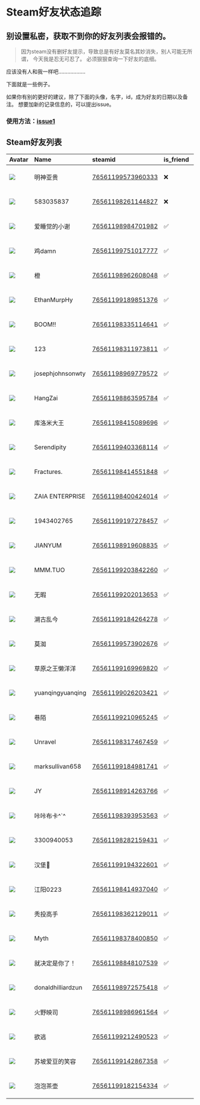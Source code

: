 # Steam好友状态追踪
## 别设置私密，获取不到你的好友列表会报错的。

> 因为steam没有删好友提示，导致总是有好友莫名其妙消失，别人可能无所谓，
> 今天我是忍无可忍了。 必须狠狠查询一下好友的底细。

应该没有人和我一样吧………………

下面就是一些例子。

如果你有别的更好的建议，除了下面的头像，名字，id，成为好友的日期以及备注。 想要加新的记录信息的，可以提出issue。

### 使用方法：[issue1](https://github.com/systemannounce/SteamFriends/issues/1)


## Steam好友列表
| Avatar                                                                            | Name              | steamid                                                                     | is_friend   | BFD                 | removed_time        | Remark   |
|:----------------------------------------------------------------------------------|:------------------|:----------------------------------------------------------------------------|:------------|:--------------------|:--------------------|:---------|
| ![](https://avatars.steamstatic.com/53ad54b457c438d5e77d4f56083b5ad86fde6be3.jpg) | 明神亚贵              | [76561199573960333](https://steamcommunity.com/profiles/76561199573960333/) | ❌           | 2025-02-08 09:07:38 | 2025-07-05 09:24:50 |          |
| ![](https://avatars.steamstatic.com/fef49e7fa7e1997310d705b2a6158ff8dc1cdfeb.jpg) | 583035837         | [76561198261144827](https://steamcommunity.com/profiles/76561198261144827/) | ❌           | 2025-03-11 12:50:31 | 2025-03-16 09:22:51 |          |
| ![](https://avatars.steamstatic.com/500063664481d43d7e05109edb0c8269f9793775.jpg) | 爱睡觉的小谢            | [76561198984701982](https://steamcommunity.com/profiles/76561198984701982/) | ✅           | 2021-08-05 13:29:55 |                     |          |
| ![](https://avatars.steamstatic.com/090cd4cf435eba42d4f21eb7ebc3fce372d4ac2f.jpg) | 鸡damn             | [76561199751017777](https://steamcommunity.com/profiles/76561199751017777/) | ✅           | 2024-07-29 14:57:43 |                     |          |
| ![](https://avatars.steamstatic.com/763be6fa2ab25968efba9183642cb446a19e4dfd.jpg) | 橙                 | [76561198962608048](https://steamcommunity.com/profiles/76561198962608048/) | ✅           | 2022-03-02 16:14:42 |                     |          |
| ![](https://avatars.steamstatic.com/fef49e7fa7e1997310d705b2a6158ff8dc1cdfeb.jpg) | EthanMurpHy       | [76561199189851376](https://steamcommunity.com/profiles/76561199189851376/) | ✅           | 2021-07-14 14:44:17 |                     |          |
| ![](https://avatars.steamstatic.com/c9b98db436f2cecab80b3a26aeb7d68163e6e4db.jpg) | BOOM!!            | [76561198335114641](https://steamcommunity.com/profiles/76561198335114641/) | ✅           | 2022-10-14 15:39:38 |                     |          |
| ![](https://avatars.steamstatic.com/21fcbdde9e8e05868c2ad1b68eafd675552a592c.jpg) | 123               | [76561198311973811](https://steamcommunity.com/profiles/76561198311973811/) | ✅           | 2020-04-04 04:56:18 |                     |          |
| ![](https://avatars.steamstatic.com/cbc910b68a51cfb6b2824ef6f0039b3415b3c7ac.jpg) | josephjohnsonwty  | [76561198969779572](https://steamcommunity.com/profiles/76561198969779572/) | ✅           | 2021-06-27 11:05:08 |                     |          |
| ![](https://avatars.steamstatic.com/b1cc33acebcb1b0eae150e9df327f8814eede56f.jpg) | HangZai           | [76561198863595784](https://steamcommunity.com/profiles/76561198863595784/) | ✅           | 2019-03-10 00:19:16 |                     |          |
| ![](https://avatars.steamstatic.com/fd49ed3fd96ed555fd0dfe6b0c28e494232c1084.jpg) | 库洛米大王             | [76561198415089696](https://steamcommunity.com/profiles/76561198415089696/) | ✅           | 2018-06-29 13:49:01 |                     |          |
| ![](https://avatars.steamstatic.com/7fcf078a655824c886971191bbfa142aab6e8588.jpg) | Serendipity       | [76561199403368114](https://steamcommunity.com/profiles/76561199403368114/) | ✅           | 2024-07-29 14:55:32 |                     |          |
| ![](https://avatars.steamstatic.com/50767cea96889a121066ed45c098873cb258f8f3.jpg) | Fractures.        | [76561198414551848](https://steamcommunity.com/profiles/76561198414551848/) | ✅           | 2018-06-26 13:25:18 |                     |          |
| ![](https://avatars.steamstatic.com/148ff422f2245ab66abfeabf3f7506861d6b703b.jpg) | ZAIA ENTERPRISE   | [76561198400424014](https://steamcommunity.com/profiles/76561198400424014/) | ✅           | 2022-10-31 11:46:55 |                     |          |
| ![](https://avatars.steamstatic.com/a3f1e59d5da3c3e067a7321cd05c2e9c588cb5af.jpg) | 1943402765        | [76561199197278457](https://steamcommunity.com/profiles/76561199197278457/) | ✅           | 2025-05-22 13:51:20 |                     |          |
| ![](https://avatars.steamstatic.com/fef49e7fa7e1997310d705b2a6158ff8dc1cdfeb.jpg) | JIANYUM           | [76561198919608835](https://steamcommunity.com/profiles/76561198919608835/) | ✅           | 2019-05-17 06:42:23 |                     |          |
| ![](https://avatars.steamstatic.com/1191c81a57194f64acfcda94f0fd0cb94e92eff7.jpg) | MMM.TUO           | [76561199203842260](https://steamcommunity.com/profiles/76561199203842260/) | ✅           | 2022-12-20 14:00:51 |                     |          |
| ![](https://avatars.steamstatic.com/1c0b5c37a442a2d39f32902ec42f2e26ba6a142e.jpg) | 无暇                | [76561199202013653](https://steamcommunity.com/profiles/76561199202013653/) | ✅           | 2021-08-27 14:20:00 |                     |          |
| ![](https://avatars.steamstatic.com/8c3e6eaff399e002fb18d804ffb2547d93720dae.jpg) | 溯古乱今              | [76561199184264278](https://steamcommunity.com/profiles/76561199184264278/) | ✅           | 2021-07-17 07:48:04 |                     |          |
| ![](https://avatars.steamstatic.com/fef49e7fa7e1997310d705b2a6158ff8dc1cdfeb.jpg) | 莫洳                | [76561199573902676](https://steamcommunity.com/profiles/76561199573902676/) | ✅           | 2023-11-27 14:26:48 |                     |          |
| ![](https://avatars.steamstatic.com/0277e39420f9d416b4e8714b2af18a3cb2aa4784.jpg) | 草原之王懒洋洋           | [76561199169969820](https://steamcommunity.com/profiles/76561199169969820/) | ✅           | 2021-11-12 14:27:34 |                     |          |
| ![](https://avatars.steamstatic.com/84586043d302b61282c812d64ea54262c9b31e36.jpg) | yuanqingyuanqing  | [76561199026203421](https://steamcommunity.com/profiles/76561199026203421/) | ✅           | 2020-03-10 13:21:30 |                     |          |
| ![](https://avatars.steamstatic.com/8671541ba5a109102300a45d9b7dd5033619023d.jpg) | 巷陌                | [76561199210965245](https://steamcommunity.com/profiles/76561199210965245/) | ✅           | 2025-05-16 09:03:53 |                     |          |
| ![](https://avatars.steamstatic.com/5bd4aa86ba2ffcf9415e46d1359bb3424fd6da68.jpg) | Unravel           | [76561198317467459](https://steamcommunity.com/profiles/76561198317467459/) | ✅           | 2021-11-08 16:41:45 |                     |          |
| ![](https://avatars.steamstatic.com/fef49e7fa7e1997310d705b2a6158ff8dc1cdfeb.jpg) | marksullivan658   | [76561199184981741](https://steamcommunity.com/profiles/76561199184981741/) | ✅           | 2021-07-06 00:19:02 |                     |          |
| ![](https://avatars.steamstatic.com/36b0da27f554137878d072800bd4e72f59a7ebf6.jpg) | JY                | [76561198914263766](https://steamcommunity.com/profiles/76561198914263766/) | ✅           | 2020-08-06 07:43:55 |                     |          |
| ![](https://avatars.steamstatic.com/c2c51159307ac0e5c3960f0df31732a07cd85cd0.jpg) | 咔咔布卡^`^           | [76561198393953563](https://steamcommunity.com/profiles/76561198393953563/) | ✅           | 2023-04-02 14:53:58 |                     |          |
| ![](https://avatars.steamstatic.com/fef49e7fa7e1997310d705b2a6158ff8dc1cdfeb.jpg) | 3300940053        | [76561198282159431](https://steamcommunity.com/profiles/76561198282159431/) | ✅           | 2018-07-13 05:02:31 |                     |          |
| ![](https://avatars.steamstatic.com/b8abd274ab68b6589536960fb7cbf7a1f4863966.jpg) | 汉堡🍔               | [76561199194322601](https://steamcommunity.com/profiles/76561199194322601/) | ✅           | 2021-11-08 16:12:33 |                     |          |
| ![](https://avatars.steamstatic.com/148ff422f2245ab66abfeabf3f7506861d6b703b.jpg) | 江阳0223            | [76561198414937040](https://steamcommunity.com/profiles/76561198414937040/) | ✅           | 2021-09-13 13:56:23 |                     |          |
| ![](https://avatars.steamstatic.com/741f92c5315eed624ad52beb523d8aaf404fd021.jpg) | 秃投高手              | [76561198362129011](https://steamcommunity.com/profiles/76561198362129011/) | ✅           | 2021-07-03 06:13:22 |                     |          |
| ![](https://avatars.steamstatic.com/148ff422f2245ab66abfeabf3f7506861d6b703b.jpg) | Myth              | [76561198378400850](https://steamcommunity.com/profiles/76561198378400850/) | ✅           | 2018-06-18 05:22:18 |                     |          |
| ![](https://avatars.steamstatic.com/65a43583175685da968338d5ef7108c61a7a143d.jpg) | 就决定是你了！           | [76561198848107539](https://steamcommunity.com/profiles/76561198848107539/) | ✅           | 2019-03-10 01:24:51 |                     |          |
| ![](https://avatars.steamstatic.com/fef49e7fa7e1997310d705b2a6158ff8dc1cdfeb.jpg) | donaldhilliardzun | [76561198972575418](https://steamcommunity.com/profiles/76561198972575418/) | ✅           | 2019-07-10 09:11:33 |                     |          |
| ![](https://avatars.steamstatic.com/f3d05db4d8557efbcdbfb337f4176abe9fcb5c1b.jpg) | 火野映司              | [76561198986961564](https://steamcommunity.com/profiles/76561198986961564/) | ✅           | 2020-04-07 05:53:07 |                     |          |
| ![](https://avatars.steamstatic.com/fef49e7fa7e1997310d705b2a6158ff8dc1cdfeb.jpg) | 欲逃                | [76561199212490523](https://steamcommunity.com/profiles/76561199212490523/) | ✅           | 2022-10-04 15:14:50 |                     |          |
| ![](https://avatars.steamstatic.com/ee0e6adb9c075b0b40cbedba2f8699d1c040ca6c.jpg) | 苏坡爱豆的笑容           | [76561199142867358](https://steamcommunity.com/profiles/76561199142867358/) | ✅           | 2022-01-01 06:46:12 |                     |          |
| ![](https://avatars.steamstatic.com/ccd744edbb55a43da7f2d094a9c41949205ab8e9.jpg) | 泡泡茶壶              | [76561199182154334](https://steamcommunity.com/profiles/76561199182154334/) | ✅           | 2025-05-25 14:12:37 |                     |          |